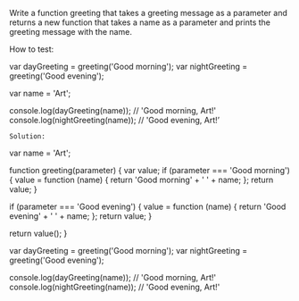 Write a function greeting that takes a greeting message as a parameter and returns a new function that takes a name as a parameter and prints the greeting message with the name.

How to test:

var dayGreeting = greeting('Good morning');
var nightGreeting = greeting('Good evening');

var name = 'Art';

console.log(dayGreeting(name)); // 'Good morning, Art!'
console.log(nightGreeting(name)); // 'Good evening, Art!’


	Solution:

	

var name = 'Art';

function greeting(parameter) {
  var value;
  if (parameter === 'Good morning') {
   value = function (name) {
     return 'Good morning' + ' ' + name;
   };
   return value;
  }
  
  if (parameter === 'Good evening') {
   value = function (name) {
     return 'Good evening' + ' ' + name;
   };
   return value;
  }
  
  return value();
}

var dayGreeting = greeting('Good morning');
var nightGreeting = greeting('Good evening');

console.log(dayGreeting(name)); // 'Good morning, Art!'
console.log(nightGreeting(name)); // 'Good evening, Art!' 